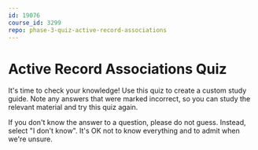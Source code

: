 ```yaml
---
id: 19076
course_id: 3299
repo: phase-3-quiz-active-record-associations
---
```


# Active Record Associations Quiz

It's time to check your knowledge! Use this quiz to create a custom study guide. Note any answers that were marked incorrect, so you can study the relevant material and try this quiz again.
  

If you don't know the answer to a question, please do not guess. Instead, select "I don't know". It's OK not to know everything and to admit when we're unsure.
